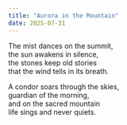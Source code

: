 ```yaml
---
title: "Aurora in the Mountain"
date: 2025-07-31
---
```


The mist dances on the summit,  
the sun awakens in silence,  
the stones keep old stories  
that the wind tells in its breath.

A condor soars through the skies,  
guardian of the morning,  
and on the sacred mountain  
life sings and never quiets.
